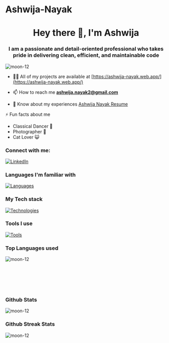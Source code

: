 
# Ashwija-Nayak
<h1 align="center">Hey there 👋, I'm Ashwija</h1>
<h3 align="center">I am a passionate and detail-oriented professional who takes pride in delivering clean, efficient, and maintainable code</h3>

<p align="left"> <img src="https://komarev.com/ghpvc/?username=moon-12&label=Profile%20views&color=0e75b6&style=flat" alt="moon-12" /> </p>

- 👨‍💻 All of my projects are available at [https://ashwija-nayak.web.app/](https://ashwija-nayak.web.app/)

- 📫 How to reach me **ashwija.nayak2@gmail.com**

- 📄 Know about my experiences <a href="https://firebasestorage.googleapis.com/v0/b/ashwija-nayak.appspot.com/o/assets%2FAshwija%20Nayak%20Resume.pdf?alt=media&token=4746c8c8-635c-4ce9-8c5f-ef21dadd50f1" target="_blank"> Ashwija Nayak Resume</a>
  
⚡ Fun facts about me
- Classical Dancer 💃
- Photographer 📸
- Cat Lover 😺

<h3 align="left">Connect with me:</h3>
<p align="left">
<a href="https://linkedin.com/in/ashwija-nayak" target="blank"><img src="https://skillicons.dev/icons?i=linkedin" alt="LinkedIn"></a>
</p>

### Languages I'm familiar with
[![Languages](https://skillicons.dev/icons?i=js,ts,html,css,c,java,cs)](https://skillicons.dev)

### My Tech stack
[![Technologies](https://skillicons.dev/icons?i=react,redux,nodejs,sass,next,tailwind,firebase,graphql,mysql,aws,bootstrap,materialui,express,firebase,mongodb,jest,webpack)](https://skillicons.dev)

### Tools I use
[![Tools](https://skillicons.dev/icons?i=vscode,github,figma,postman)](https://skillicons.dev)

### Top Languages used
<img align="left" clear="right" src="https://github-readme-stats.vercel.app/api/top-langs?username=moon-12&show_icons=true&locale=en&layout=compact" alt="moon-12" /> 
<br/>
<br/>
<br/>
<br/>
<br/>
<br/>

### Github Stats
<img display="block" align="center" src="https://github-readme-stats.vercel.app/api?username=moon-12&show_icons=true&locale=en" alt="moon-12" />


### Github Streak Stats
<img align="center" src="https://github-readme-streak-stats.herokuapp.com/?user=moon-12&" alt="moon-12" />
